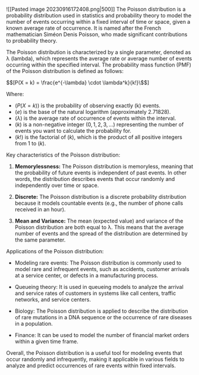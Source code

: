 ![[Pasted image 20230916172408.png|500]]
The Poisson distribution is a probability distribution used in statistics and probability theory to model the number of events occurring within a fixed interval of time or space, given a known average rate of occurrence. It is named after the French mathematician Siméon Denis Poisson, who made significant contributions to probability theory.

The Poisson distribution is characterized by a single parameter, denoted as λ (lambda), which represents the average rate or average number of events occurring within the specified interval. The probability mass function (PMF) of the Poisson distribution is defined as follows:

\$$[P(X = k) = \frac{e^{-\lambda} \cdot \lambda^k}{k!}\$$]

Where:
- $(P(X = k)$) is the probability of observing exactly \(k\) events.
- $(e$) is the base of the natural logarithm (approximately 2.71828).
- $(\lambda$) is the average rate of occurrence of events within the interval.
- $(k$) is a non-negative integer $(0, 1, 2, 3, ...)$ representing the number of events you want to calculate the probability for.
- $(k!$) is the factorial of $(k$), which is the product of all positive integers from 1 to $(k$).

Key characteristics of the Poisson distribution:

1. **Memorylessness:** The Poisson distribution is memoryless, meaning that the probability of future events is independent of past events. In other words, the distribution describes events that occur randomly and independently over time or space.

2. **Discrete:** The Poisson distribution is a discrete probability distribution because it models countable events (e.g., the number of phone calls received in an hour).

3. **Mean and Variance:** The mean (expected value) and variance of the Poisson distribution are both equal to λ. This means that the average number of events and the spread of the distribution are determined by the same parameter.

Applications of the Poisson distribution:

- Modeling rare events: The Poisson distribution is commonly used to model rare and infrequent events, such as accidents, customer arrivals at a service center, or defects in a manufacturing process.

- Queueing theory: It is used in queueing models to analyze the arrival and service rates of customers in systems like call centers, traffic networks, and service centers.

- Biology: The Poisson distribution is applied to describe the distribution of rare mutations in a DNA sequence or the occurrence of rare diseases in a population.

- Finance: It can be used to model the number of financial market orders within a given time frame.

Overall, the Poisson distribution is a useful tool for modeling events that occur randomly and infrequently, making it applicable in various fields to analyze and predict occurrences of rare events within fixed intervals.